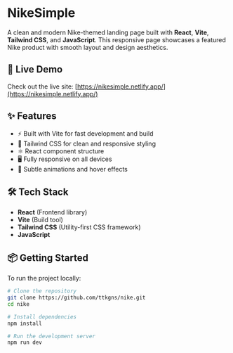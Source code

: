 # NikeSimple

A clean and modern Nike-themed landing page built with **React**, **Vite**, **Tailwind CSS**, and **JavaScript**. This responsive page showcases a featured Nike product with smooth layout and design aesthetics.

## 🔗 Live Demo

Check out the live site: [https://nikesimple.netlify.app/](https://nikesimple.netlify.app/)

## ✨ Features

- ⚡️ Built with Vite for fast development and build
- 🎨 Tailwind CSS for clean and responsive styling
- ⚛️ React component structure
- 🖥️ Fully responsive on all devices
- 🎥 Subtle animations and hover effects

## 🛠️ Tech Stack

- **React** (Frontend library)
- **Vite** (Build tool)
- **Tailwind CSS** (Utility-first CSS framework)
- **JavaScript**

## 📦 Getting Started

To run the project locally:

```bash
# Clone the repository
git clone https://github.com/ttkgns/nike.git
cd nike

# Install dependencies
npm install

# Run the development server
npm run dev

